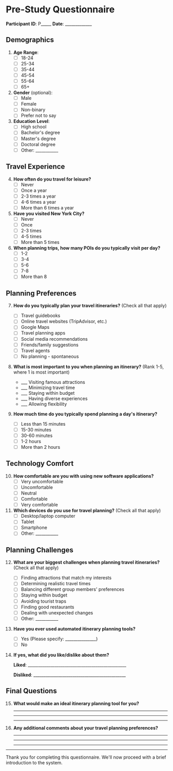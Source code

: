 # Pre-Study Questionnaire

**Participant ID**: P_____ 
**Date**: _____________

## Demographics

1. **Age Range**:
   - [ ] 18-24
   - [ ] 25-34
   - [ ] 35-44
   - [ ] 45-54
   - [ ] 55-64
   - [ ] 65+

2. **Gender** (optional):
   - [ ] Male
   - [ ] Female
   - [ ] Non-binary
   - [ ] Prefer not to say

3. **Education Level**:
   - [ ] High school
   - [ ] Bachelor's degree
   - [ ] Master's degree
   - [ ] Doctoral degree
   - [ ] Other: ___________

## Travel Experience

4. **How often do you travel for leisure?**
   - [ ] Never
   - [ ] Once a year
   - [ ] 2-3 times a year
   - [ ] 4-6 times a year
   - [ ] More than 6 times a year

5. **Have you visited New York City?**
   - [ ] Never
   - [ ] Once
   - [ ] 2-3 times
   - [ ] 4-5 times
   - [ ] More than 5 times

6. **When planning trips, how many POIs do you typically visit per day?**
   - [ ] 1-2
   - [ ] 3-4
   - [ ] 5-6
   - [ ] 7-8
   - [ ] More than 8

## Planning Preferences

7. **How do you typically plan your travel itineraries?** (Check all that apply)
   - [ ] Travel guidebooks
   - [ ] Online travel websites (TripAdvisor, etc.)
   - [ ] Google Maps
   - [ ] Travel planning apps
   - [ ] Social media recommendations
   - [ ] Friends/family suggestions
   - [ ] Travel agents
   - [ ] No planning - spontaneous

8. **What is most important to you when planning an itinerary?** (Rank 1-5, where 1 is most important)
   - ___ Visiting famous attractions
   - ___ Minimizing travel time
   - ___ Staying within budget
   - ___ Having diverse experiences
   - ___ Allowing flexibility

9. **How much time do you typically spend planning a day's itinerary?**
   - [ ] Less than 15 minutes
   - [ ] 15-30 minutes
   - [ ] 30-60 minutes
   - [ ] 1-2 hours
   - [ ] More than 2 hours

## Technology Comfort

10. **How comfortable are you with using new software applications?**
    - [ ] Very uncomfortable
    - [ ] Uncomfortable
    - [ ] Neutral
    - [ ] Comfortable
    - [ ] Very comfortable

11. **Which devices do you use for travel planning?** (Check all that apply)
    - [ ] Desktop/laptop computer
    - [ ] Tablet
    - [ ] Smartphone
    - [ ] Other: ___________

## Planning Challenges

12. **What are your biggest challenges when planning travel itineraries?** (Check all that apply)
    - [ ] Finding attractions that match my interests
    - [ ] Determining realistic travel times
    - [ ] Balancing different group members' preferences
    - [ ] Staying within budget
    - [ ] Avoiding tourist traps
    - [ ] Finding good restaurants
    - [ ] Dealing with unexpected changes
    - [ ] Other: ___________

13. **Have you ever used automated itinerary planning tools?**
    - [ ] Yes (Please specify: _______________)
    - [ ] No

14. **If yes, what did you like/dislike about them?**
    
    **Liked**: ________________________________________________
    
    **Disliked**: _____________________________________________

## Final Questions

15. **What would make an ideal itinerary planning tool for you?**

    _________________________________________________________
    
    _________________________________________________________
    
    _________________________________________________________

16. **Any additional comments about your travel planning preferences?**

    _________________________________________________________
    
    _________________________________________________________
    
    _________________________________________________________

---

Thank you for completing this questionnaire. We'll now proceed with a brief introduction to the system.